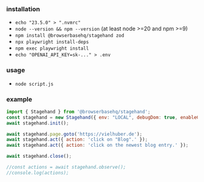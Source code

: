 ### installation

- `echo "23.5.0" > ".nvmrc"`
- `node --version && npm --version` (at least node >=20 and npm >=9)
- `npm install @browserbasehq/stagehand zod`
- `npx playwright install-deps`
- `npm exec playwright install`
- `echo "OPENAI_API_KEY=sk-..." > .env`

### usage

- `node script.js`

### example

```js
import { Stagehand } from '@browserbasehq/stagehand';
const stagehand = new Stagehand({ env: "LOCAL", debugDom: true, enableCaching: true });
await stagehand.init();

await stagehand.page.goto('https://vielhuber.de');
await stagehand.act({ action: 'click on "Blog".' });
await stagehand.act({ action: 'click on the newest blog entry.' });

await stagehand.close();

//const actions = await stagehand.observe();
//console.log(actions);
```